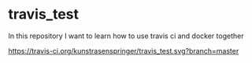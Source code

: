 # travis_test
In this repository I want to learn how to use travis ci and docker together

https://travis-ci.org/kunstrasenspringer/travis_test.svg?branch=master
